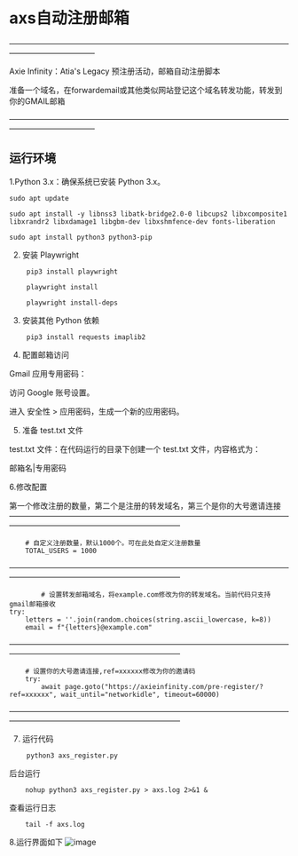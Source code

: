 # axs自动注册邮箱
———————————————————————————————————————————————

Axie Infinity：Atia's Legacy 预注册活动，邮箱自动注册脚本

准备一个域名，在forwardemail或其他类似网站登记这个域名转发功能，转发到你的GMAIL邮箱

———————————————————————————————————————————————

## 运行环境

1.Python 3.x：确保系统已安装 Python 3.x。

    sudo apt update

    sudo apt install -y libnss3 libatk-bridge2.0-0 libcups2 libxcomposite1 libxrandr2 libxdamage1 libgbm-dev libxshmfence-dev fonts-liberation

    sudo apt install python3 python3-pip

2. 安装 Playwright

        pip3 install playwright

        playwright install

        playwright install-deps

3. 安装其他 Python 依赖

        pip3 install requests imaplib2
   
4. 配置邮箱访问
   
Gmail 应用专用密码：

访问 Google 账号设置。

进入 安全性 > 应用密码，生成一个新的应用密码。


5. 准备 test.txt 文件
   
test.txt 文件：在代码运行的目录下创建一个 test.txt 文件，内容格式为：

邮箱名|专用密码

6.修改配置

第一个修改注册的数量，第二个是注册的转发域名，第三个是你的大号邀请连接
——————————————————————————————————————————————————————————

        # 自定义注册数量，默认1000个。可在此处自定义注册数量
        TOTAL_USERS = 1000
——————————————————————————————————————————————————————————

            # 设置转发邮箱域名，将example.com修改为你的转发域名。当前代码只支持gmail邮箱接收
    try:
        letters = ''.join(random.choices(string.ascii_lowercase, k=8))
        email = f"{letters}@example.com"
——————————————————————————————————————————————————————————

        # 设置你的大号邀请连接,ref=xxxxxx修改为你的邀请码
        try:
            await page.goto("https://axieinfinity.com/pre-register/?ref=xxxxxx", wait_until="networkidle", timeout=60000)

——————————————————————————————————————————————————————————

7. 运行代码
 
        python3 axs_register.py

后台运行

        nohup python3 axs_register.py > axs.log 2>&1 &

查看运行日志

        tail -f axs.log

8.运行界面如下
![image](https://github.com/user-attachments/assets/887e42ba-ed01-44a3-9245-11ea288540c0)


